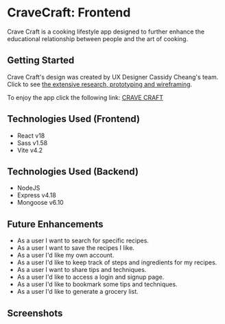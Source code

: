 # CraveCraft: Frontend

Crave Craft is a cooking lifestyle app designed to further enhance the educational relationship between people and the art of cooking.

## Getting Started

Crave Craft's design was created by UX Designer Cassidy Cheang's team. Click to see [the extensive research, prototyping and wireframing](https://www.cassidycheang.com/crave-craft-case-study). 

To enjoy the app click the following link:
[CRAVE CRAFT](https://www.cravecraft.com)

## Technologies Used (Frontend)
- React v18
- Sass v1.58
- Vite v4.2

## Technologies Used (Backend)
- NodeJS
- Express v4.18
- Mongoose v6.10


## Future Enhancements
- As a user I want to search for specific recipes.
- As a user I want to save the recipes I like. 
- As a user I'd like my own account. 
- As a user I'd like to keep track of steps and ingredients for my recipes.
- As a user I want to share tips and techniques. 
- As a user I'd like to access a login and signup page.
- As a user I'd like to bookmark some tips and techniques.
- As a user I'd like to generate a grocery list. 

## Screenshots